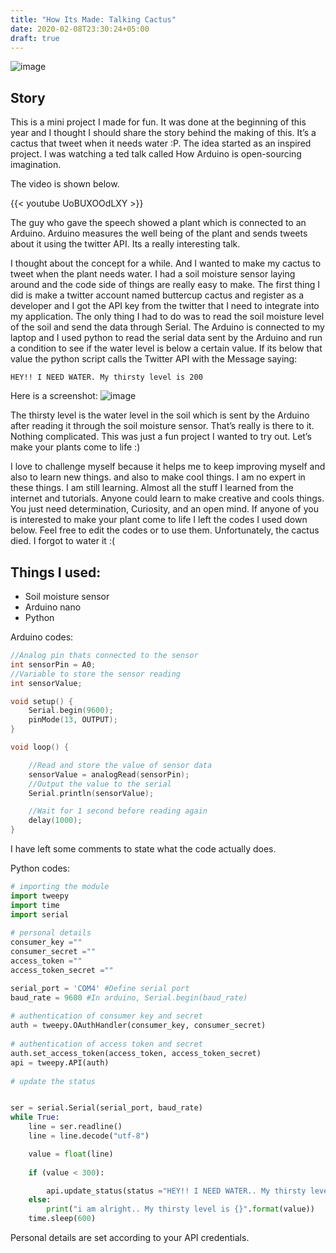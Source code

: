 ```yaml
---
title: "How Its Made: Talking Cactus"
date: 2020-02-08T23:30:24+05:00
draft: true
---
```

![image](https://boring-dragon.sgp1.digitaloceanspaces.com/images/photo_2019-10-23_02-00-40.avif)

## Story
This is a mini project I made for fun. It was done at the beginning of this year and I thought I should share the story behind the making of this. It’s a cactus that tweet when it needs water :P. The idea started as an inspired project. I was watching a ted talk called How Arduino is open-sourcing imagination. 

The video is shown below.

{{< youtube UoBUXOOdLXY >}}


The guy who gave the speech showed a plant which is connected to an Arduino. Arduino measures the well being of the plant and sends tweets about it using the twitter API. Its a really interesting talk.

I thought about the concept for a while. And I wanted to make my cactus to tweet when the plant needs water. I had a soil moisture sensor laying around and the code side of things are really easy to make. The first thing I did is make a twitter account named buttercup cactus and register as a developer and I got the API key from the twitter that I need to integrate into my application. The only thing I had to do was to read the soil moisture level of the soil and send the data through Serial. The Arduino is connected to my laptop and I used python to read the serial data sent by the Arduino and run a condition to see if the water level is below a certain value. If its below that value the python script calls the Twitter API with the Message saying:

`HEY!! I NEED WATER. My thirsty level is 200`

Here is a screenshot:
![image](https://boring-dragon.sgp1.digitaloceanspaces.com/images/photo_2019-03-18_08-49-11.avif)

The thirsty level is the water level in the soil which is sent by the Arduino after reading it through the soil moisture sensor. That’s really is there to it. Nothing complicated. This was just a fun project I wanted to try out. Let’s make your plants come to life :)

I love to challenge myself because it helps me to keep improving myself and also to learn new things. and also to make cool things. I am no expert in these things. I am still learning. Almost all the stuff I learned from the internet and tutorials. Anyone could learn to make creative and cools things. You just need determination, Curiosity, and an open mind. If anyone of you is interested to make your plant come to life I left the codes I used down below. Feel free to edit the codes or to use them. Unfortunately, the cactus died. I forgot to water it :(



## Things I used:

 - Soil moisture sensor
 - Arduino nano
 - Python

Arduino codes:

```c
//Analog pin thats connected to the sensor
int sensorPin = A0;
//Variable to store the sensor reading
int sensorValue;

void setup() {
    Serial.begin(9600);
    pinMode(13, OUTPUT);
}

void loop() {

    //Read and store the value of sensor data
    sensorValue = analogRead(sensorPin);
    //Output the value to the serial
    Serial.println(sensorValue);

    //Wait for 1 second before reading again
    delay(1000);
}
```

I have left some comments to state what the code actually does.

Python codes:
```python
# importing the module 
import tweepy
import time
import serial
  
# personal details 
consumer_key =""
consumer_secret =""
access_token =""
access_token_secret =""

serial_port = 'COM4' #Define serial port
baud_rate = 9600 #In arduino, Serial.begin(baud_rate)
  
# authentication of consumer key and secret 
auth = tweepy.OAuthHandler(consumer_key, consumer_secret) 
  
# authentication of access token and secret 
auth.set_access_token(access_token, access_token_secret) 
api = tweepy.API(auth) 
  
# update the status 


ser = serial.Serial(serial_port, baud_rate)
while True:
    line = ser.readline()
    line = line.decode("utf-8")

    value = float(line)
    
    if (value < 300):

        api.update_status(status ="HEY!! I NEED WATER.. My thirsty level is {}".format(value))
    else:
        print("i am alright.. My thirsty level is {}".format(value))
    time.sleep(600)     

```  

Personal details are set according to your API credentials.